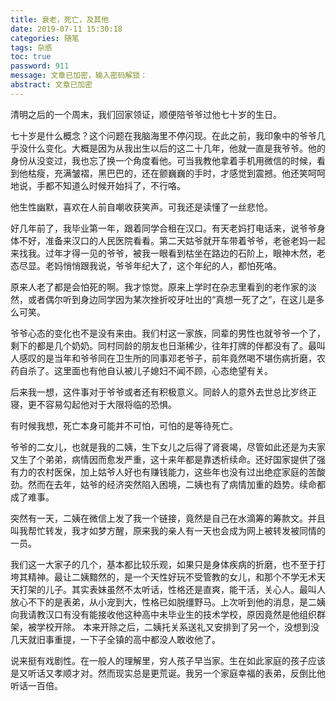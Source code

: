 ```yaml
---
title: 衰老，死亡，及其他
date: 2019-07-11 15:30:18
categories: 随笔
tags: 杂感
toc: true
password: 911
message: 文章已加密，输入密码解锁：
abstract: 文章已加密
---
```

清明之后的一个周末，我们回家领证，顺便陪爷爷过他七十岁的生日。

七十岁是什么概念？这个问题在我脑海里不停闪现。在此之前，我印象中的爷爷几乎没什么变化。大概是因为从我出生以后的这二十几年，他就一直是我爷爷。他的身份从没变过，我也忘了换一个角度看他。可当我教他拿着手机用微信的时候，看到他枯瘦，充满皱褶，黑巴巴的，还在颤巍巍的手时，才感觉到震撼。他还笑呵呵地说，手都不知道么时候开始抖了，不行咯。

他生性幽默，喜欢在人前自嘲收获笑声。可我还是读懂了一丝悲怆。

好几年前了，我毕业第一年，跟着同学合租在汉口。有天老妈打电话来，说爷爷身体不好，准备来汉口的人民医院看看。第二天姑爷就开车带着爷爷，老爸老妈一起来找我。过年才得一见的爷爷，被我一眼看到枯坐在路边的石阶上，眼神木然，老态尽显。老妈悄悄跟我说，爷爷年纪大了，这个年纪的人，都怕死咯。

原来人老了都是会怕死的啊。我才惊觉。原来上学时在杂志里看到的老作家的淡然，或者偶尔听到身边同学因为某次挫折咬牙吐出的“真想一死了之”，在这儿是多么可笑。

爷爷心态的变化也不是没有来由。我们村这一家族，同辈的男性也就爷爷一个了，剩下的都是几个奶奶。同村同龄的朋友也日渐稀少，往年打牌的伴都没有了。最叫人感叹的是当年和爷爷同在卫生所的同事邓老爷子，前年竟然喝不堪伤病折磨，农药自杀了。这里面也有他自认被儿子媳妇不闻不顾，心态绝望有关。

后来我一想，这件事对于爷爷或者还有积极意义。同龄人的意外去世总比岁终正寝，更不容易勾起他对于大限将临的恐惧。

有时候我想，死亡本身可能并不可怕，可怕的是等待死亡。

爷爷的二女儿，也就是我的二姨，生下女儿之后得了肾衰竭，尽管如此还是为夫家又生了个弟弟，病情因而愈发严重，这十来年都是靠透析续命。还好国家提供了强有力的农村医保，加上姑爷人好也有赚钱能力，这些年也没有过出绝症家庭的苦酸劲。然而在去年，姑爷的经济突然陷入困境，二姨也有了病情加重的趋势。续命都成了难事。

突然有一天，二姨在微信上发了我一个链接，竟然是自己在水滴筹的筹款文。并且叫我帮忙转发，我才如梦方醒，原来我的亲人有一天也会成为网上被转发被同情的一员。

我们这一大家子的几个，基本都比较乐观，如果只是身体疾病的折磨，也不至于打垮其精神。最让二姨黯然的，是一个天性好玩不受管教的女儿，和那个不学无术天天打架的儿子。其实表妹虽然不太听话，性格还是直爽，能干活，关心人。最叫人放心不下的是表弟，从小宠到大，性格已如脱缰野马。上次听到他的消息，是二姨向我请教汉口有没有能接收他这种高中未毕业生的技术学校，原因竟然是他组织群架，被学校开除。 本来开除之后，二姨托关系送礼又安排到了另一个，没想到没几天就旧事重提，一下子全镇的高中都没人敢收他了。

说来挺有戏剧性。在一般人的理解里，穷人孩子早当家。生在如此家庭的孩子应该是又听话又孝顺才对。然而现实总是更荒诞。我另一个家庭幸福的表弟，反倒比他听话一百倍。

 
